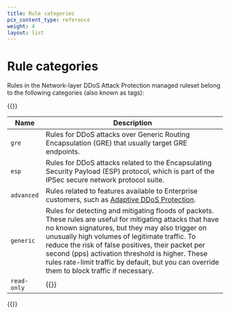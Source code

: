 ```yaml
---
title: Rule categories
pcx_content_type: reference
weight: 4
layout: list
---
```


# Rule categories

Rules in the Network-layer DDoS Attack Protection managed ruleset belong to the following categories (also known as tags):

{{<table-wrap>}}

Name | Description
-----|------------
`gre` | Rules for DDoS attacks over Generic Routing Encapsulation (GRE) that usually target GRE endpoints.
`esp` | Rules for DDoS attacks related to the Encapsulating Security Payload (ESP) protocol, which is part of the IPSec secure network protocol suite.
`advanced` | Rules related to features available to Enterprise customers, such as [Adaptive DDoS Protection](/ddos-protection/managed-rulesets/adaptive-protection/).
`generic` | Rules for detecting and mitigating floods of packets. These rules are useful for mitigating attacks that have no known signatures, but they may also trigger on unusually high volumes of legitimate traffic. To reduce the risk of false positives, their packet per second (pps) activation threshold is higher. These rules rate-limit traffic by default, but you can override them to block traffic if necessary.
`read-only` | {{<render file="managed-rulesets/_read-only-rules-description.md">}}

{{</table-wrap>}}
